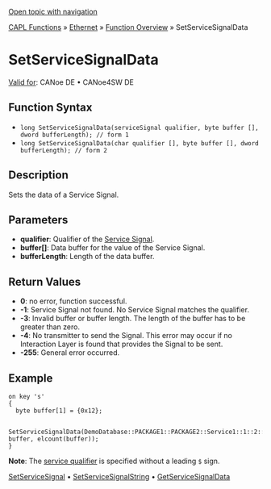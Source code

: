 [Open topic with navigation](../../../../../CANoeDEFamily.htm#Topics/CAPLFunctions/IP/Functions/CAPLfunctionSomeIpSetServiceSignalData.md)

[CAPL Functions](../../CAPLfunctions.md) » [Ethernet](../CAPLEthernetStartPage.md) » [Function Overview](../CAPLfunctionsIPOverview.md) » SetServiceSignalData

# SetServiceSignalData

[Valid for](../../../Shared/FeatureAvailability.md):  CANoe DE • CANoe4SW DE

## Function Syntax

- `long SetServiceSignalData(serviceSignal qualifier, byte buffer [], dword bufferLength); // form 1`
- `long SetServiceSignalData(char qualifier [], byte buffer [], dword bufferLength); // form 2`

## Description

Sets the data of a Service Signal.

## Parameters

- **qualifier**: Qualifier of the [Service Signal](../../../CANoeCANalyzer/Ethernet/ILSomeIP/ILSomeIPServiceSignals.md).
- **buffer[]**: Data buffer for the value of the Service Signal.
- **bufferLength**: Length of the data buffer.

## Return Values

- **0**: no error, function successful.
- **-1**: Service Signal not found. No Service Signal matches the qualifier.
- **-3**: Invalid buffer or buffer length. The length of the buffer has to be greater than zero.
- **-4**: No transmitter to send the Signal. This error may occur if no Interaction Layer is found that provides the Signal to be sent.
- **-255**: General error occurred.

## Example

```plaintext
on key 's'
{
  byte buffer[1] = {0x12};

  SetServiceSignalData(DemoDatabase::PACKAGE1::PACKAGE2::Service1::1::2::Event1::StringValue, buffer, elcount(buffer));
}
```

**Note**: The [service qualifier](../../../CANoeCANalyzer/Ethernet/ILSomeIP/ILSomeIPServiceSignals.md) is specified without a leading `$` sign.

[SetServiceSignal](CAPLfunctionSomeIpSetServiceSignal.md) • [SetServiceSignalString](CAPLfunctionSomeIpSetServiceSignalString.md) • [GetServiceSignalData](CAPLfunctionSomeIpGetServiceSignalData.md)
